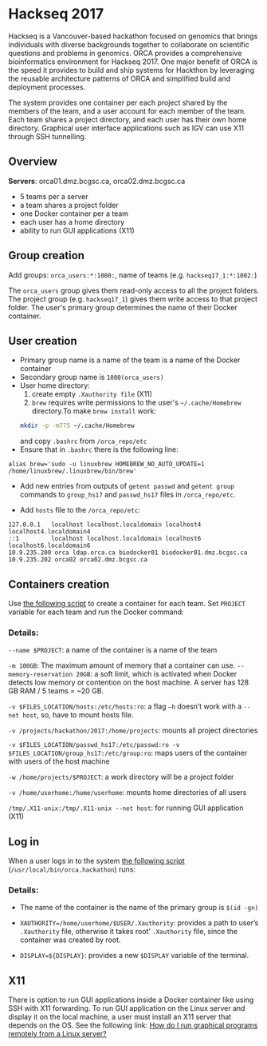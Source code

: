 # Hackseq 2017

Hackseq is a Vancouver-based hackathon focused on genomics that brings individuals with diverse backgrounds together to collaborate on scientific questions and problems in genomics. ORCA provides a comprehensive bioinformatics environment for Hackseq 2017. One major benefit of ORCA is the speed it provides to build and ship systems for Hackthon by leveraging the reusable architecture patterns of ORCA and simplified build and deployment processes.

The system provides one container per each project shared by the members of the team, and a user account for each member of the team. Each team shares a project directory, and each user has their own home directory. Graphical user interface applications such as IGV can use X11 through SSH tunnelling.

## Overview

**Servers**: orca01.dmz.bcgsc.ca, orca02.dmz.bcgsc.ca
* 5 teams per a server
* a team shares a project folder
* one Docker container per a team
* each user has a home directory
* ability to run GUI applications (X11)

## Group creation

Add groups: `orca_users:*:1000:`, name of teams (e.g. `hackseq17_1:*:1002:`)

The `orca_users` group gives them read-only access to all the project folders.
The project group (e.g. `hackseq17_1`) gives them write access to that project folder. The user's primary group determines the name of their Docker container.

## User creation
* Primary group name is a name of the team is a name of the Docker container
* Secondary group name is `1000(orca_users)`
* User home directory: 
    1) create empty `.Xauthority file` (X11)  
    2) `brew` requires write permissions to the user's `~/.cache/Homebrew` directory.To make `brew install` work:
    ```sh
    mkdir -p -m775 ~/.cache/Homebrew 
    ```
    and copy  `.bashrc` from `/orca_repo/etc`
* Ensure that in `.bashrc` there is the following line:
```
alias brew='sudo -u linuxbrew HOMEBREW_NO_AUTO_UPDATE=1 /home/linuxbrew/.linuxbrew/bin/brew'
```
* Add new entries from outputs of `getent passwd` and `getent group` commands to `group_hs17` and `passwd_hs17` files in `/orca_repo/etc`.

* Add `hosts` file to the `/orca_repo/etc`:
```
127.0.0.1   localhost localhost.localdomain localhost4 localhost4.localdomain4
::1         localhost localhost.localdomain localhost6 localhost6.localdomain6
10.9.235.200 orca ldap.orca.ca biodocker01 biodocker01.dmz.bcgsc.ca
10.9.235.202 orca02 orca02.dmz.bcgsc.ca
```
## Containers creation

Use [the following script](https://github.com/bcgsc/orca/blob/master/scripts/hackseq.cr.containers) to create a container for each team. Set `PROJECT` variable for each team and run the Docker command:

### Details:

`--name $PROJECT`: a name of the container is a name of the team 

`-m 100GB`: The maximum amount of memory that a container can use.
`--memory-reservation 20GB`: a soft limit, which is activated when Docker detects low memory or contention on the host machine. A server has 128 GB RAM / 5 teams = ~20 GB.

`-v $FILES_LOCATION/hosts:/etc/hosts:ro`: a flag `–h` doesn’t work with a `--net host`, so, have to mount hosts file.

`-v /projects/hackathon/2017:/home/projects`: mounts all project directories 

`-v $FILES_LOCATION/passwd_hs17:/etc/passwd:ro -v $FILES_LOCATION/group_hs17:/etc/group:ro`: maps users of the container with users of the host machine

`-w /home/projects/$PROJECT`: a work directory will be a project folder

`-v /home/userhome:/home/userhome`: mounts home directories of all users

`/tmp/.X11-unix:/tmp/.X11-unix --net host`: for running GUI application (X11)

## Log in
When a user logs in to the system [the following script](https://github.com/bcgsc/orca/blob/master/scripts/orca-hackathon) (`/usr/local/bin/orca.hackathon`) runs:



### Details:
* The name of the container is the name of the primary group is `$(id -gn)`

* `XAUTHORITY=/home/userhome/$USER/.Xauthority`: provides a path to user’s `.Xauthority` file, otherwise it takes root’ `.Xauthority` file, since the container was created by root.
* `DISPLAY=${DISPLAY}`: provides a new `$DISPLAY` variable of the terminal.

## X11
There is option to run GUI applications inside a Docker container like using SSH with X11 forwarding. 
To run GUI application on the Linux server and display it on the local machine, a user must install an X11 server that depends on the OS. See the following link:
[How do I run graphical programs remotely from a Linux server?](https://uisapp2.iu.edu/confluence-prd/pages/viewpage.action?pageId=280461906)
